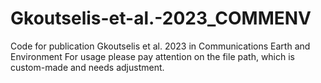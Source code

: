 # Gkoutselis-et-al.-2023_COMMENV
Code for publication Gkoutselis et al. 2023 in Communications Earth and Environment
For usage please pay attention on the file path, which is custom-made and needs adjustment.
